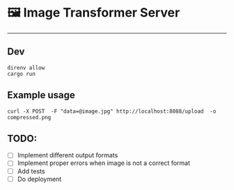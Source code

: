 # 🖼️ Image Transformer Server

---

## Dev

```
direnv allow
cargo run
```

## Example usage

```
curl -X POST  -F "data=@image.jpg" http://localhost:8088/upload  -o compressed.png
```


## TODO: 
- [ ] Implement different output formats
- [ ] Implement proper errors when image is not a correct format
- [ ] Add tests
- [ ] Do deployment
